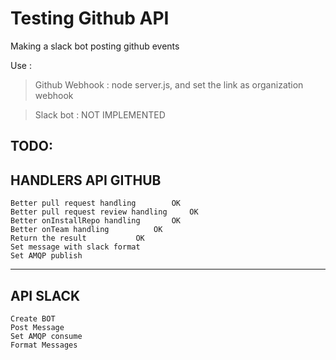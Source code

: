 # Testing Github API

Making a slack bot posting github events

Use : 

> Github Webhook : node server.js, and set the link as organization webhook

> Slack bot : NOT IMPLEMENTED



TODO:
---------------------

HANDLERS API GITHUB
---------------------
	Better pull request handling		OK
	Better pull request review handling 	OK
	Better onInstallRepo handling 		OK
	Better onTeam handling 			OK
	Return the result 			OK
	Set message with slack format
	Set AMQP publish
---------------------
API SLACK
---------------------
	Create BOT
	Post Message
	Set AMQP consume
	Format Messages